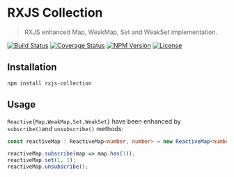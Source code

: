 RXJS Collection
===============

> RXJS enhanced Map, WeakMap, Set and WeakSet implementation.

[![Build Status](https://img.shields.io/github/workflow/status/henryruhs/rxjs-collection/ci.svg)](https://github.com/henryruhs/rxjs-collection/actions?query=workflow:ci)
[![Coverage Status](https://coveralls.io/repos/github/henryruhs/rxjs-collection/badge.svg)](https://coveralls.io/github/henryruhs/rxjs-collection)
[![NPM Version](https://img.shields.io/npm/v/rxjs-collection.svg)](https://npmjs.com/package/rxjs-collection)
[![License](https://img.shields.io/npm/l/rxjs-collection.svg)](https://npmjs.com/package/rxjs-collection)


Installation
------------

```
npm install rxjs-collection
```


Usage
-----

`Reactive{Map,WeakMap,Set,WeakSet}` have been enhanced by `subscribe()`and `unsubscribe()` methods:

```typescript
const reactiveMap : ReactiveMap<number, number> = new ReactiveMap<number, number>();

reactiveMap.subscribe(map => map.has(1));
reactiveMap.set(1, 1);
reactiveMap.unsubscribe();
```
